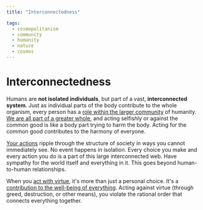 ```yaml
---
title: "Interconnectedness"

tags:
  - cosmopolitanism
  - community
  - humanity
  - nature
  - cosmos
---
```


# Interconnectedness

Humans are **not isolated individuals**, but part of a vast, **interconnected
system**. Just as individual parts of the body contribute to the whole organism,
every person has a [role within the larger community](duty-others.md) of
humanity. [We are all part of a greater whole](global-citizenship.md), and
acting selfishly or against the common good is like a body part trying to harm
the body. Acting for the common good contributes to the harmony of everyone.

[Your actions](actions.md) ripple through the structure of society in ways you
cannot immediately see. No event happens in isolation. Every choice you make and
every action you do is a part of this large interconnected web. Have sympathy
for the world itself and everything in it. This goes beyond human-to-human
relationships.

When you [act with virtue](acting-virtue.md), it's more than just a personal
choice. It's a [contribution to the well-being of
everything](cosmopolitanism.md). Acting against virtue (through greed,
destruction, or other means), you violate the rational order that connects
everything together.